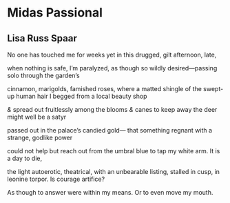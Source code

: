 # Midas Passional
## Lisa Russ Spaar
No one has touched me for weeks
yet in this drugged, gilt afternoon, late,

when nothing is safe, I’m paralyzed,
as though so wildly desired—passing solo through the garden’s

cinnamon, marigolds, famished roses, where a matted shingle
of the swept-up human hair I begged from a local beauty shop

 _&_ spread out fruitlessly among the blooms _&_ canes
to keep away the deer might well be a satyr

passed out in the palace’s candied gold—
that something regnant with a strange, godlike power

could not help but reach out from the umbral blue
to tap my white arm. It is a day to die,

the light autoerotic, theatrical, with an unbearable listing,
stalled in cusp, in leonine torpor. Is courage artifice?

As though to answer were within my means.
Or to even move my mouth.